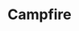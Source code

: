---
title: Campfire
tags:
icon: campfire
svg: '<svg xmlns="http://www.w3.org/2000/svg" width="24" height="24" fill="none" viewBox="0 0 24 24" stroke-width="1.5" stroke-linecap="round" stroke-linejoin="round" stroke="currentColor"><path d="m5.422 20.706 3.289-1.197L12 18.31l3.289-1.197 3.289-1.197m0 4.79L5.422 15.917m10.963-4.349A4.751 4.751 0 0 1 12 14.5c-2.623 0-4.75-2.134-4.75-4.767 0-2.632.998-3.709 2.558-6.233 2.923 1.283 2.923 5.133 2.923 5.133s.96-1.856 2.923-2.75c.63 1.86 1.478 3.89.731 5.685Z"/></svg>'
---